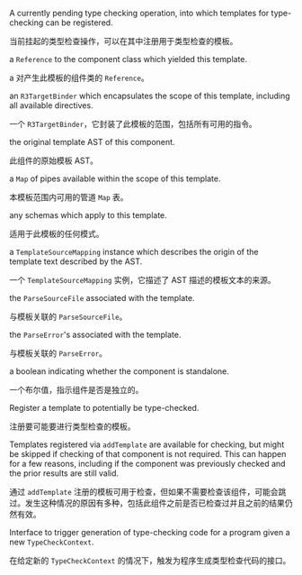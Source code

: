 A currently pending type checking operation, into which templates for type-checking can be
registered.

当前挂起的类型检查操作，可以在其中注册用于类型检查的模板。

a `Reference` to the component class which yielded this template.

a 对产生此模板的组件类的 `Reference`。

an `R3TargetBinder` which encapsulates the scope of this template, including all
available directives.

一个 `R3TargetBinder`，它封装了此模板的范围，包括所有可用的指令。

the original template AST of this component.

此组件的原始模板 AST。

a `Map` of pipes available within the scope of this template.

本模板范围内可用的管道 `Map` 表。

any schemas which apply to this template.

适用于此模板的任何模式。

a `TemplateSourceMapping` instance which describes the origin of the
template text described by the AST.

一个 `TemplateSourceMapping` 实例，它描述了 AST 描述的模板文本的来源。

the `ParseSourceFile` associated with the template.

与模板关联的 `ParseSourceFile`。

the `ParseError`'s associated with the template.

与模板关联的 `ParseError`。

a boolean indicating whether the component is standalone.

一个布尔值，指示组件是否是独立的。

Register a template to potentially be type-checked.

注册要可能要进行类型检查的模板。

Templates registered via `addTemplate` are available for checking, but might be skipped if
checking of that component is not required. This can happen for a few reasons, including if
the component was previously checked and the prior results are still valid.

通过 `addTemplate`
注册的模板可用于检查，但如果不需要检查该组件，可能会跳过。发生这种情况的原因有多种，包括此组件之前是否已检查过并且之前的结果仍然有效。

Interface to trigger generation of type-checking code for a program given a new
`TypeCheckContext`.

在给定新的 `TypeCheckContext` 的情况下，触发为程序生成类型检查代码的接口。